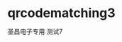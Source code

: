 # qrcodematching3
圣昌电子专用 测试7
<!DOCTYPE html>
<html lang="zh-CN">
<head>
    <meta charset="UTF-8">
    <meta name="viewport" content="width=device-width, initial-scale=1.0, maximum-scale=1.0, user-scalable=no">
    <title>双码校验系统</title>
    <script src="https://cdn.jsdelivr.net/npm/@ericblade/quagga2/dist/quagga.min.js"></script>
    <style>
        * {
            margin: 0;
            padding: 0;
            box-sizing: border-box;
        }

        body {
            font-family: 'Helvetica Neue', Helvetica, Arial, sans-serif;
            background: #f5f5f5;
        }

        .container {
            width: 100%;
            min-height: 100vh;
            padding: 20px;
            position: relative;
        }

        .scan-section {
            display: none;
            flex-direction: column;
            align-items: center;
            gap: 20px;
        }

        .active {
            display: flex;
        }

        #preview {
            width: 100%;
            max-width: 600px;
            height: 40vh;
            background: #000;
            border-radius: 12px;
            overflow: hidden;
            position: relative;
        }

        .result-box {
            width: 100%;
            max-width: 600px;
            padding: 20px;
            background: #fff;
            border-radius: 8px;
            box-shadow: 0 2px 8px rgba(0,0,0,0.1);
            word-break: break-all;
        }

        .confirm-btn {
            width: 90%;
            max-width: 600px;
            padding: 16px;
            background: #007AFF;
            color: white;
            border: none;
            border-radius: 8px;
            font-size: 17px;
            cursor: pointer;
            position: fixed;
            bottom: 20px;
            left: 50%;
            transform: translateX(-50%);
            transition: opacity 0.2s;
        }

        .confirm-btn:active {
            opacity: 0.8;
        }

        .status-text {
            font-size: 20px;
            color: #333;
            margin: 15px 0;
            text-align: center;
        }

        .camera-frame {
            border: 2px solid #ffffff;
            border-radius: 12px;
            box-shadow: 0 0 15px rgba(0,0,0,0.2);
        }
    </style>
</head>
<body>
    <div class="container">
        <!-- 第一步：扫描第一个二维码 -->
        <div class="scan-section active" id="step1">
            <h2 class="status-text">请扫描第一个二维码</h2>
            <div class="camera-frame">
                <div id="preview"></div>
            </div>
        </div>

        <!-- 第二步：显示第一个结果 -->
        <div class="scan-section" id="step2">
            <h2 class="status-text">已扫描内容</h2>
            <div class="result-box" id="result1"></div>
            <button class="confirm-btn" onclick="startSecondScan()">确认并扫描第二个二维码</button>
        </div>

        <!-- 第三步：扫描第二个二维码 -->
        <div class="scan-section" id="step3">
            <h2 class="status-text">请扫描第二个二维码</h2>
            <div class="camera-frame">
                <div id="preview2"></div>
            </div>
        </div>

        <!-- 第四步：显示比对结果 -->
        <div class="scan-section" id="step4">
            <h2 class="status-text">校验结果</h2>
            <div class="result-box" id="finalResult"></div>
        </div>
    </div>

<script>
    let firstCode = '';
    let secondCode = '';
    let currentScanner = null;

    // 初始化扫描器
    function initScanner(previewId, onDetected) {
        const config = {
            inputStream: {
                name: "Live",
                type: "LiveStream",
                target: document.querySelector(`#${previewId}`),
                constraints: {
                    width: { ideal: 1280 },
                    height: { ideal: 720 },
                    facingMode: "environment"
                }
            },
            decoder: {
                readers: ["qrcode_reader"]
            }
        };

        Quagga.init(config, err => {
            if (err) {
                console.error(err);
                alert('摄像头初始化失败');
                return;
            }
            Quagga.start();
        });

        Quagga.onDetected(result => {
            if (result.codeResult) {
                onDetected(result.codeResult.code);
                Quagga.stop();
            }
        });
    }

    // 第一步扫描
    function startFirstScan() {
        initScanner('preview', (data) => {
            firstCode = data;
            document.getElementById('result1').textContent = data;
            switchStep(2);
        });
    }

    // 第二步扫描
    function startSecondScan() {
        switchStep(3);
        initScanner('preview2', (data) => {
            secondCode = data;
            compareCodes();
            switchStep(4);
        });
    }

    // 比对结果
    function compareCodes() {
        const resultDiv = document.getElementById('finalResult');
        resultDiv.innerHTML = firstCode === secondCode 
            ? `<div style="color:#28a745; text-align:center;">
                <h3>✅ 验证通过</h3>
                <p>两个二维码内容一致</p >
               </div>`
            : `<div style="color:#dc3545; text-align:center;">
                <h3>❌ 验证失败</h3>
                <p>第一个二维码：${firstCode}</p >
                <p>第二个二维码：${secondCode}</p >
               </div>`;
    }

    // 切换步骤
    function switchStep(step) {
        document.querySelectorAll('.scan-section').forEach(el => {
            el.classList.remove('active');
        });
        document.getElementById(`step${step}`).classList.add('active');
    }

    // 初始化
    window.onload = startFirstScan;
</script>
</body>
</html>
